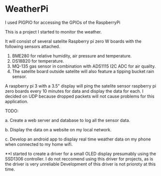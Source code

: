 # WeatherPi

I used PIGPIO for accessing the GPIOs of the RaspberryPi

This is a project I started to monitor the weather.

It will consist of several satelite Raspberry pi zero W boards with the following sensors attached.
1. BME280 for relative humidity, air pressure and temperature.
2. DS18B20 for temperature.
3. MQ-135 gas sensor in combination with ADS1115 I2C ADC for air quality.
4. The satelite board outside satelite will also feature a tipping bucket rain sensor.

A raspberry pi 3 with a 3.5" display will ping the satelite sensor raspberry pi zero boards every 10 minutes for data and display the data for each.
I decided on UDP because dropped packets will not cause problems for this application.

TODO:

a. Create a web server and database to log all the sensor data.

b. Display the data on a website on my local network.

c. Develop an android app to display real time weather data on my phone when connected to my home wifi.



**I started to create a driver for a small OLED display presumably using the SSD1306 controller.
I do not reccomend using this driver for projects, as is the driver is very unreliable
Development of this driver is not prioroty at this time.
